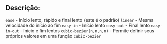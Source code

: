 ## Descrição:

`ease` - Início lento, rápido e final lento (este é o padrão)
`linear` - Mesma velocidade do início ao fim
`easy-in` - Início lento
`easy-out` - Final lento
`easy-in-out` - Início e fim lentos
`cubic-bezier(n,n,n,n)` - Permite definir seus próprios valores em uma função `cubic-bezier`